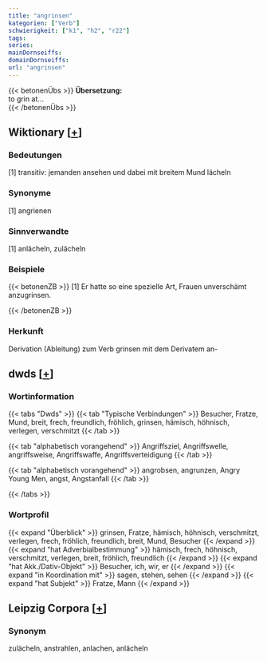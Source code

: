 ```yaml
---
title: "angrinsen"
kategorien: ["Verb"]
schwierigkeit: ["k1", "h2", "r22"]
tags:
series:
mainDornseiffs:
domainDornseiffs:
url: "angrinsen"
---
```


{{< betonenÜbs >}}
**Übersetzung:**  
to grin at...  
{{< /betonenÜbs >}}

## Wiktionary [[+](https://de.wiktionary.org/wiki/angrinsen)]

### Bedeutungen
[1] transitiv: jemanden ansehen und dabei mit breitem Mund lächeln  

### Synonyme
[1] angrienen  

### Sinnverwandte
[1] anlächeln, zulächeln  

### Beispiele
{{< betonenZB >}}
[1] Er hatte so eine spezielle Art, Frauen unverschämt anzugrinsen.  

{{< /betonenZB >}}
### Herkunft
Derivation (Ableitung) zum Verb grinsen mit dem Derivatem an-  



## dwds [[+](https://www.dwds.de/wb/angrinsen)]

### Wortinformation
{{< tabs "Dwds" >}}
{{< tab "Typische Verbindungen" >}}
Besucher, Fratze, Mund, breit, frech, freundlich, fröhlich, grinsen, hämisch, höhnisch, verlegen, verschmitzt
{{< /tab >}}

{{< tab "alphabetisch vorangehend" >}}
Angriffsziel, Angriffswelle, angriffsweise, Angriffswaffe, Angriffsverteidigung
{{< /tab >}}

{{< tab "alphabetisch vorangehend" >}}
angrobsen, angrunzen, Angry Young Men, angst, Angstanfall
{{< /tab >}}

{{< /tabs >}}

### Wortprofil
{{< expand "Überblick" >}} grinsen, Fratze, hämisch, höhnisch, verschmitzt, verlegen, frech, fröhlich, freundlich, breit, Mund, Besucher {{< /expand >}}
{{< expand "hat Adverbialbestimmung" >}} hämisch, frech, höhnisch, verschmitzt, verlegen, breit, fröhlich, freundlich {{< /expand >}}
{{< expand "hat Akk./Dativ-Objekt" >}} Besucher, ich, wir, er {{< /expand >}}
{{< expand "in Koordination mit" >}} sagen, stehen, sehen {{< /expand >}}
{{< expand "hat Subjekt" >}} Fratze, Mann {{< /expand >}}

## Leipzig Corpora [[+](https://corpora.uni-leipzig.de/en/res?word=angrinsen&corpusId=deu_newscrawl-public_2018)]


### Synonym
zulächeln, anstrahlen, anlachen, anlächeln

